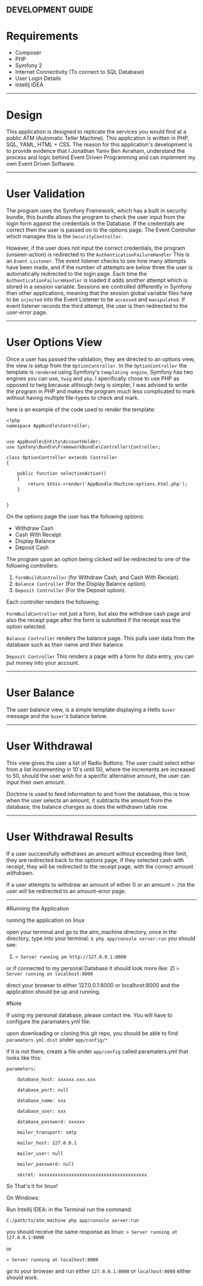 DEVELOPMENT GUIDE
--------------------


Requirements
=================
* Composer
* PHP
* Symfony 2
* Internet Connectivity (To connect to SQL Database)
* User Login Details
* Intellij IDEA

--------------------------------------------------------------------------------------------------------------------

Design
=================
This application is designed to replicate the services you would find at a public ATM (Automatic Teller Machine).
This application is written in PHP, SQL, YAML, HTML + CSS.
The reason for this application's development is to provide evidence that I Jonathan Yaniv Ben Avraham, understand the process and logic behind 
Event Driven Programming and can implement my own Event Driven Software.

----------------------------------------------------------------------------------------------------------------------

User Validation
=================
The program uses the Symfony Framework, which has a built in security bundle, this bundle allows the program to check
the user input from the login form against the credentials in the Database. If the credentials are correct then the user
is passed on to the options page. The Event Controller which manages this is the `SecurityController`.

However, if the user does not input the correct credentials, the program (unseen-action) is redirected to the `AuthenticationFailureHandler`
This is an `Event Listener`. The event listener checks to see how many attempts have been made, and if the number of attempts are below three
the user is automatically redirected to the login page. Each time the `AuthenticationFailureHandler` is loaded it adds another attempt which
is stored in a session variable. Sessions are controlled differently in Symfony than other applications, meaning that the session global variable
files have to be `injected` into the Event Listener to be `accessed` and `manipulated`. If event listener records the third attempt, the user
is then redirected to the user-error page.

------------------------------------------------------------------------------------------------------------------------

User Options View
=====================
Once a user has passed the validation, they are directed to an options view, the view is setup from the `OptionController`.
In the `OptionController` the template is `rendered` using Symfony's `templating engine`, Symfony has two engines you can use, `twig` and `php`.
I specifically chose to use PHP as opposed to twig because although twig is simpler, I was advised to write the program in PHP and makes the program
much less complicated to mark without having multiple file-types to check and mark.

here is an example of the code used to render the template:
    
    <?php
    namespace AppBundle\Controller;
    
    
    use AppBundle\Entity\AccountHolder;
    use Symfony\Bundle\FrameworkBundle\Controller\Controller;
    
    class OptionController extends Controller
    {

        public function selectionAction()
        {
            return $this->render('AppBundle:Machine:options.html.php');
        }


    }

On the options page the user has the following options:

* Withdraw Cash
* Cash With Receipt
* Display Balance
* Deposit Cash

The program upon an option being clicked will be redirected to one of the following controllers:

1) `FormBuildController` (for Withdraw Cash, and Cash With Receipt).
2) `Balance Controller` (For the Display Balance option).
3) `Deposit Controller` (For the Deposit option).

Each controller renders the following:

`FormBuildController` not just a form, but also the withdraw cash page and also the receipt page after the form is submitted
if the receipt was the option selected.

`Balance Controller` renders the balance page. This pulls user data from the database such as their name and their balance.

`Deposit Controller` This renders a page with a form for data entry, you can put money into your account.

--------------------------------------------------------------------------------------------------------------------

User Balance
==============
The user balance view, is a simple template displaying a Hello `$user` message and the `$user`'s balance below.

--------------------------------------------------------------------------------------------------------------------

User Withdrawal
================
This view gives the user a list of Radio Buttons:
The user could select either from a list incrementing in 10's until 50, where the increments are increased to 50, should
the user wish for a specific alternative amount, the user can input their own amount.

Doctrine is used to feed information to and from the database, this is how when the user selects an amount, it subtracts
the amount from the database, the balance changes as does the withdrawn table row.

--------------------------------------------------------------------------------------------------------------------

User Withdrawal Results
=====================
If a user successfully withdraws an amount without exceeding their limit, they are redirected back to the options page,
if they selected cash with receipt, they will be redirected to the receipt page, with the correct amount withdrawn.


If a user attempts to withdraw an amount of either 0 or an amount `> 250` the user will be redirected to an amount-error page.

--------------------------------------------------------------------------------------------------------------------

#Running the Application

running the application on linux

open your terminal and go to the atm_machine directory, once in the directory, type into your terminal:
`$ php app/console server:run`
you should see:
1) `> Server running pm http://127.0.0.1:8000` 

or if connected to my personal Database it should look more like:
2) `> Server running on localhost:8000`

direct your browser to either 127.0.0.1:8000 or localhost:8000 and the application should be up and running.

#Note

If using my personal database, please contact me.
You will have to configure the paramaters.yml file:

upon downloading or cloning this git repo, you should be able to find `paramaters.yml.dist` under `app/config/*`

if it is not there, create a file under `app/config` called paramaters.yml that looks like this:

    parameters:

        database_host: xxxxxx.xxx.xxx
    
        database_port: null
   
        database_name: xxx
    
        database_user: xxx
    
        database_password: xxxxxx
    
        mailer_transport: smtp
    
        mailer_host: 127.0.0.1
    
        mailer_user: null
    
        mailer_password: null
    
        secret: xxxxxxxxxxxxxxxxxxxxxxxxxxxxxxxxxxxxxxxx
    

So That's it for linux!

On Windows:

Run Intellij IDEA:
in the Terminal run the command:

`C:/path/to/atm_machine php app/console server:run`

you should receive the same response as linux:
`> Server running at 127.0.0.1:8000`

or

`> Server running at localhost:8000`

go to your browser and run either `127.0.0.1:8000` or `localhost:8000` either should work.